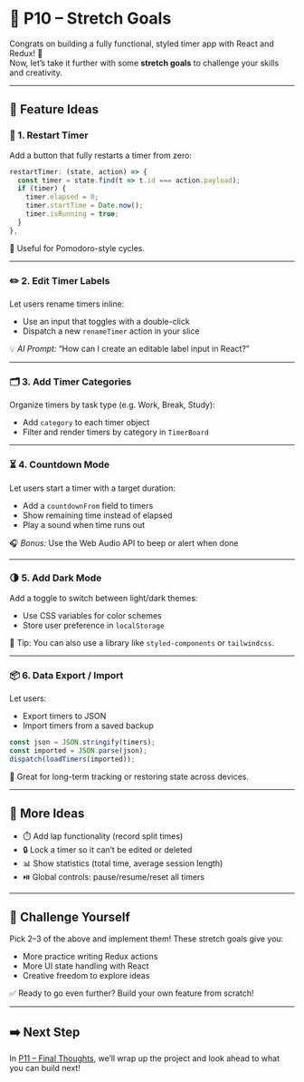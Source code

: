 # 🚀 P10 – Stretch Goals

Congrats on building a fully functional, styled timer app with React and Redux! 🎉  
Now, let’s take it further with some **stretch goals** to challenge your skills and creativity.

---

## 🧠 Feature Ideas

### 🔁 1. Restart Timer
Add a button that fully restarts a timer from zero:
```js
restartTimer: (state, action) => {
  const timer = state.find(t => t.id === action.payload);
  if (timer) {
    timer.elapsed = 0;
    timer.startTime = Date.now();
    timer.isRunning = true;
  }
},
```
📌 Useful for Pomodoro-style cycles.

---

### ✏️ 2. Edit Timer Labels
Let users rename timers inline:
- Use an input that toggles with a double-click
- Dispatch a new `renameTimer` action in your slice

💡 *AI Prompt:* “How can I create an editable label input in React?”

---

### 🗂️ 3. Add Timer Categories
Organize timers by task type (e.g. Work, Break, Study):
- Add `category` to each timer object
- Filter and render timers by category in `TimerBoard`

---

### ⏳ 4. Countdown Mode
Let users start a timer with a target duration:
- Add a `countdownFrom` field to timers
- Show remaining time instead of elapsed
- Play a sound when time runs out

🎧 *Bonus:* Use the Web Audio API to beep or alert when done

---

### 🌗 5. Add Dark Mode
Add a toggle to switch between light/dark themes:
- Use CSS variables for color schemes
- Store user preference in `localStorage`

📌 Tip: You can also use a library like `styled-components` or `tailwindcss`.

---

### 📦 6. Data Export / Import
Let users:
- Export timers to JSON
- Import timers from a saved backup

```js
const json = JSON.stringify(timers);
const imported = JSON.parse(json);
dispatch(loadTimers(imported));
```

🧪 Great for long-term tracking or restoring state across devices.

---

## 💬 More Ideas
- ⏱️ Add lap functionality (record split times)
- 🔒 Lock a timer so it can’t be edited or deleted
- 📊 Show statistics (total time, average session length)
- ⏯️ Global controls: pause/resume/reset all timers

---

## 🎯 Challenge Yourself
Pick 2–3 of the above and implement them! These stretch goals give you:
- More practice writing Redux actions
- More UI state handling with React
- Creative freedom to explore ideas

✅ Ready to go even further? Build your own feature from scratch!

---

## ➡️ Next Step
In [P11 – Final Thoughts](11-Final-Thoughts.md), we’ll wrap up the project and look ahead to what you can build next!

